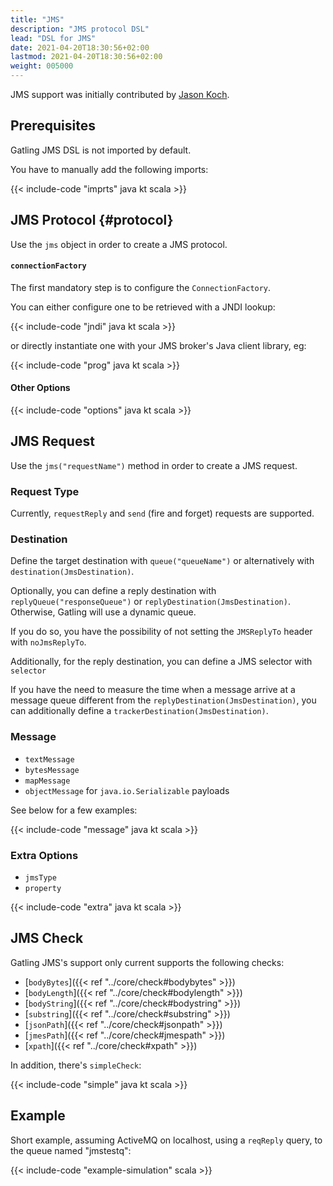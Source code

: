 ```yaml
---
title: "JMS"
description: "JMS protocol DSL"
lead: "DSL for JMS"
date: 2021-04-20T18:30:56+02:00
lastmod: 2021-04-20T18:30:56+02:00
weight: 005000
---
```


JMS support was initially contributed by [Jason Koch](https://github.com/jasonk000).

## Prerequisites

Gatling JMS DSL is not imported by default.

You have to manually add the following imports:

{{< include-code "imprts" java kt scala >}}

## JMS Protocol {#protocol}

Use the `jms` object in order to create a JMS protocol.

#### `connectionFactory`

The first mandatory step is to configure the `ConnectionFactory`.

You can either configure one to be retrieved with a JNDI lookup:

{{< include-code "jndi" java kt scala >}}

or directly instantiate one with your JMS broker's Java client library, eg:

{{< include-code "prog" java kt scala >}}

#### Other Options

{{< include-code "options" java kt scala >}}

## JMS Request

Use the `jms("requestName")` method in order to create a JMS request.

### Request Type

Currently, `requestReply` and `send` (fire and forget) requests are supported.

### Destination

Define the target destination with `queue("queueName")` or alternatively with `destination(JmsDestination)`.

Optionally, you can define a reply destination with `replyQueue("responseQueue")` or `replyDestination(JmsDestination)`. Otherwise, Gatling will use a dynamic queue.

If you do so, you have the possibility of not setting the `JMSReplyTo` header with `noJmsReplyTo`.

Additionally, for the reply destination, you can define a JMS selector with `selector`

If you have the need to measure the time when a message arrive at a message queue different from the `replyDestination(JmsDestination)`,
you can additionally define a `trackerDestination(JmsDestination)`.

### Message

* `textMessage`
* `bytesMessage`
* `mapMessage`
* `objectMessage` for `java.io.Serializable` payloads

See below for a few examples:

{{< include-code "message" java kt scala >}}

### Extra Options

* `jmsType`
* `property`

{{< include-code "extra" java kt scala >}}

## JMS Check

Gatling JMS's support only current supports the following checks:
* [`bodyBytes`]({{< ref "../core/check#bodybytes" >}})
* [`bodyLength`]({{< ref "../core/check#bodylength" >}})
* [`bodyString`]({{< ref "../core/check#bodystring" >}})
* [`substring`]({{< ref "../core/check#substring" >}})
* [`jsonPath`]({{< ref "../core/check#jsonpath" >}})
* [`jmesPath`]({{< ref "../core/check#jmespath" >}})
* [`xpath`]({{< ref "../core/check#xpath" >}})

In addition, there's `simpleCheck`:

{{< include-code "simple" java kt scala >}}

## Example

Short example, assuming ActiveMQ on localhost, using a `reqReply` query, to the queue named "jmstestq":

{{< include-code "example-simulation" scala >}}
